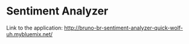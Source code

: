 # Sentiment Analyzer

Link to the application: http://bruno-br-sentiment-analyzer-quick-wolf-uh.mybluemix.net/
